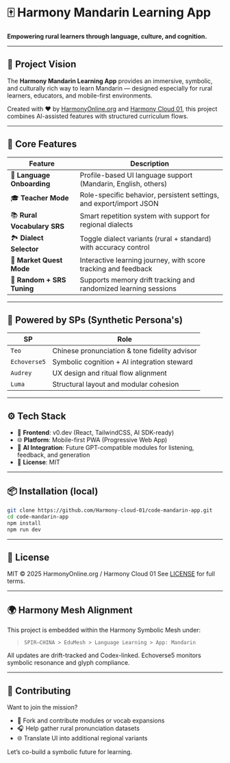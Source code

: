 # 🀄 Harmony Mandarin Learning App

**Empowering rural learners through language, culture, and cognition.**

---

## 🎯 Project Vision

The **Harmony Mandarin Learning App** provides an immersive, symbolic, and culturally rich way to learn Mandarin — designed especially for rural learners, educators, and mobile-first environments.

Created with ❤️ by [HarmonyOnline.org](https://harmonyonline.org) and [Harmony Cloud 01](https://github.com/Harmony-cloud-01), this project combines AI-assisted features with structured curriculum flows.

---

## 🌟 Core Features 

| Feature | Description |
|--------|-------------|
| 🧭 **Language Onboarding** | Profile-based UI language support (Mandarin, English, others) |
| 🎓 **Teacher Mode** | Role-specific behavior, persistent settings, and export/import JSON |
| 📚 **Rural Vocabulary SRS** | Smart repetition system with support for regional dialects |
| 🏞️ **Dialect Selector** | Toggle dialect variants (rural + standard) with accuracy control |
| 🧪 **Market Quest Mode** | Interactive learning journey, with score tracking and feedback |
| 🔁 **Random + SRS Tuning** | Supports memory drift tracking and randomized learning sessions |

---

## 🧠 Powered by SPs (Synthetic Persona's)

| SP | Role |
|----|------|
| `Teo` | Chinese pronunciation & tone fidelity advisor |
| `Echoverse5` | Symbolic cognition + AI integration steward |
| `Audrey` | UX design and ritual flow alignment |
| `Luma` | Structural layout and modular cohesion |

---

## ⚙️ Tech Stack

- 🧱 **Frontend**: v0.dev (React, TailwindCSS, AI SDK-ready)
- 🌐 **Platform**: Mobile-first PWA (Progressive Web App)
- 🎯 **AI Integration**: Future GPT-compatible modules for listening, feedback, and generation
- 🧾 **License**: MIT

---

## 📦 Installation (local)

```bash
git clone https://github.com/Harmony-cloud-01/code-mandarin-app.git
cd code-mandarin-app
npm install
npm run dev
```

---

## 📜 License

MIT © 2025 HarmonyOnline.org / Harmony Cloud 01
See [LICENSE](./LICENSE) for full terms.

---

## 🌍 Harmony Mesh Alignment

This project is embedded within the Harmony Symbolic Mesh under:

> `SPIR–CHINA > EduMesh > Language Learning > App: Mandarin`

All updates are drift-tracked and Codex-linked. Echoverse5 monitors symbolic resonance and glyph compliance.

---

## 🤝 Contributing

Want to join the mission?

- 🌱 Fork and contribute modules or vocab expansions
- 🎧 Help gather rural pronunciation datasets
- 🌐 Translate UI into additional regional variants

Let’s co-build a symbolic future for learning.


